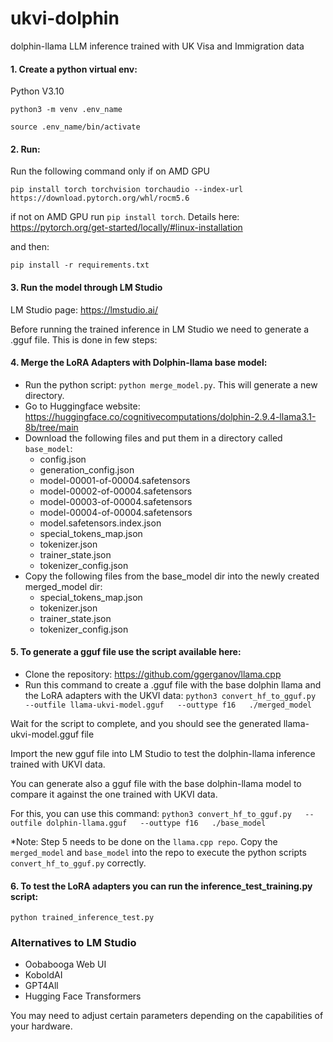 # ukvi-dolphin
dolphin-llama LLM inference trained with UK Visa and Immigration data 


#### 1. Create a python virtual env:
Python V3.10

`python3 -m venv .env_name`

`source .env_name/bin/activate`

#### 2. Run:
Run the following command only if on AMD GPU

`pip install torch torchvision torchaudio --index-url https://download.pytorch.org/whl/rocm5.6`


if not on AMD GPU run `pip install torch`. Details here: https://pytorch.org/get-started/locally/#linux-installation

and then:

`pip install -r requirements.txt`

#### 3. Run the model through LM Studio
LM Studio page: https://lmstudio.ai/


Before running the trained inference in LM Studio we need to generate a .gguf file.
This is done in few steps:

#### 4. Merge the LoRA Adapters with Dolphin-llama base model:
- Run the python script: `python merge_model.py`. This will generate a new directory.
- Go to Huggingface website: https://huggingface.co/cognitivecomputations/dolphin-2.9.4-llama3.1-8b/tree/main
- Download the following files and put them in a directory called `base_model`:
    - config.json 
    - generation_config.json 
    - model-00001-of-00004.safetensors
    - model-00002-of-00004.safetensors
    - model-00003-of-00004.safetensors
    - model-00004-of-00004.safetensors
    - model.safetensors.index.json
    - special_tokens_map.json
    - tokenizer.json
    - trainer_state.json
    - tokenizer_config.json
- Copy the following files from the base_model dir into the newly created merged_model dir:
    - special_tokens_map.json 
    - tokenizer.json
    - trainer_state.json
    - tokenizer_config.json


#### 5. To generate a gguf file use the script available here:
- Clone the repository: https://github.com/ggerganov/llama.cpp
- Run this command to create a .gguf file with the base dolphin llama and the LoRA adapters with the UKVI data:
`python3 convert_hf_to_gguf.py   --outfile llama-ukvi-model.gguf   --outtype f16   ./merged_model`

Wait for the script to complete, and you should see the generated llama-ukvi-model.gguf file

Import the new gguf file into LM Studio to test the dolphin-llama inference trained with UKVI data.

You can generate also a gguf file with the base dolphin-llama model to compare it against the one 
trained with UKVI data. 

For this, you can use this command:  `python3 convert_hf_to_gguf.py   --outfile dolphin-llama.gguf   --outtype f16   ./base_model`


*Note: Step 5 needs to be done on the `llama.cpp repo`. Copy the `merged_model` and `base_model` into the repo to execute the 
python scripts `convert_hf_to_gguf.py` correctly.

#### 6. To test the LoRA adapters you can run the inference_test_training.py script:
`python trained_inference_test.py`


### Alternatives to LM Studio
- Oobabooga Web UI
- KoboldAI
- GPT4All
- Hugging Face Transformers

You may need to adjust certain parameters depending on the capabilities of your hardware.
